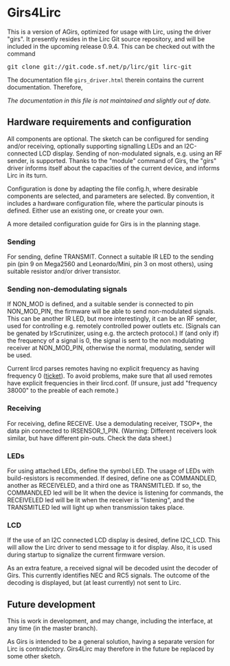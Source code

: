 # Girs4Lirc

This is a version of AGirs, optimized for usage with Lirc, using the
driver "girs". It presently resides in the Lirc Git source repository,
and will be included in the upcoming release 0.9.4. This can be checked out with the command

<pre>git clone git://git.code.sf.net/p/lirc/git lirc-git</pre>

The documentation file <code>girs_driver.html</code> therein contains the current documentation. Therefore,

_The documentation in this file is not maintained and slightly out of date._

## Hardware requirements and configuration
All components are optional. The sketch can be configured for sending
and/or receiving, optionally supporting signalling LEDs and an
I2C-connected LCD display. Sending of non-modulated signals,
e.g. using an RF sender, is supported. Thanks to the "module" command of Girs, the
"girs" driver informs itself about the capacities of the current device, and
informs Lirc in its turn.

Configuration is done by adapting the file config.h, where desirable
components are selected, and parameters are selected. By convention,
it includes a hardware configuration file, where the particular
pinouts is defined. Either use an existing one, or create your own.

A more detailed configuration guide for Girs is in the planning stage.

### Sending
For sending, define TRANSMIT. Connect a suitable IR LED to the sending
pin (pin 9 on Mega2560 and Leonardo/Mini, pin 3 on most others), using
suitable resistor and/or driver transistor.

### Sending non-demodulating signals
If NON_MOD is defined, and a suitable sender is connected  to pin
NON_MOD_PIN, the firmware will be able to send non-modulated
signals. This can be another IR LED, but more interestingly, it can be an
RF sender, used for controlling e.g. remotely controlled power outlets
etc. (Signals can be genated by IrScrutinizer, using e.g. the arctech
protocol.) If (and only if) the frequency of a signal is 0,
the signal is sent to the non modulating receiver at NON_MOD_PIN,
otherwise the normal, modulating, sender will be used.

Current lircd parses remotes having no explicit frequency as having
frequency 0
([ticket](https://sourceforge.net/p/lirc/tickets/132/)). To avoid
problems, make sure that all used remotes have explicit frequencies in
their lircd.conf. (If unsure, just add "frequency 38000" to the
preable of each remote.)

### Receiving
For receiving, define RECEIVE.  Use a demodulating receiver, TSOP*,
the data pin connected to IRSENSOR_1_PIN. (Warning: Different
receivers look similar, but have different pin-outs. Check the data sheet.)

### LEDs
For using attached LEDs, define the symbol LED. The usage of LEDs with
build-resistors is recommended. If desired, define one as COMMANDLED, another as
RECEIVELED, and a third one as TRANSMITLED. If so, the COMMANDLED led will be
lit when the device is listening for commands, the RECEIVELED led will
be lit when the receiver is "listening", and the TRANSMITLED led will
light up when transmission takes place.

### LCD
If the use of an I2C connected LCD display is desired, define
I2C_LCD. This will allow the Lirc driver to send message to it for
display. Also, it is used during startup to signalize the current
firmware version.

As an extra feature, a received signal will be decoded usint the
decoder of Girs. This currently identifies NEC and RC5 signals. The
outcome of the decoding is displayed, but (at least currently) not
sent to Lirc.

## Future development
This is work in development, and may change, including the interface,
at any time (in the master branch).

As Girs is intended to be a general solution, having a separate
version for Lirc is contradictory. Girs4Lirc may therefore in the
future be replaced by some other sketch.

